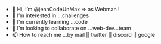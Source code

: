 - 👋 Hi, I’m @jeanCodeUnMax => as Webman !
- 👀 I’m interested in ...challenges
- 🌱 I’m currently learning ...code 
- 💞️ I’m looking to collaborate on ...web-dev...team
- 📫 How to reach me ...by mail || twitter || discord || google

<!---
jeanCodeUnMax/jeanCodeUnMax is a ✨ special ✨ repository because its `README.md` (this file) appears on your GitHub profile.
You can click the Preview link to take a look at your changes.
verified signature
--->
